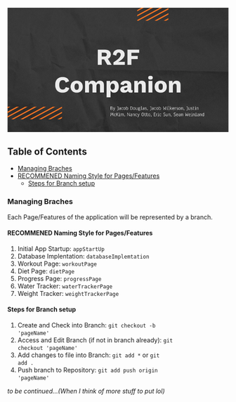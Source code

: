 ![R2F](R2F.png)


## Table of Contents
  - [Managing Braches](#managing-braches)
  - [RECOMMENED Naming Style for Pages/Features](#recommened-naming-style-for-pagesfeatures)
    - [Steps for Branch setup](#steps-for-branch-setup)
### Managing Braches
Each Page/Features of the application will be represented by a branch.

#### RECOMMENED Naming Style for Pages/Features
1. Initial App Startup: <code>appStartUp</code>
2. Database Implentation: <code>databaseImplemtation</code>
3. Workout Page: <code>workoutPage</code>
4. Diet Page: <code>dietPage</code>
5. Progress Page: <code>progressPage</code>
6. Water Tracker: <code>waterTrackerPage</code>
7. Weight Tracker: <code>weightTrackerPage</code>

#### Steps for Branch setup
1. Create and Check into Branch: <code>git checkout -b 'pageName'</code> 
2. Access and Edit Branch (if not in branch already): <code>git checkout 'pageName' </code>
3. Add changes to file into Branch: <code>git add *</code> or <code>git add .</code>
4. Push branch to Repository: <code>git add push origin 'pageName'</code>


*to be continued...(When I think of more stuff to put lol)*